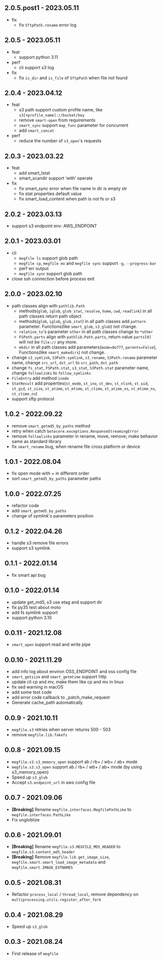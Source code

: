 ## 2.0.5.post1 - 2023.05.11
- fix
    - fix `SftpPath.rename` error log

## 2.0.5 - 2023.05.11
- feat
    - support python 3.11
- perf
    - cli support s3 log
- fix
    - fix `is_dir` and `is_file` of `SftpPath` when file not found

## 2.0.4 - 2023.04.12
- feat
    - s3 path support custom profile name, like `s3[+profile_name]://bucket/key`
    - remove `smart-open` from requirements
    - `smart_sync` support `map_func` parameter for concurrent
    - add `smart_concat`
- perf
    - reduce the number of `s3_open`'s requests

## 2.0.3 - 2023.03.22
- feat
    - add smart_lstat
    - smart_scandir support ‘with’ operate
- fix
    - fix smart_sync error when file name in dir is empty str
    - fix stat properties default value
    - fix smart_load_content when path is not fs or s3

## 2.0.2 - 2023.03.13
- support s3 endpoint env: AWS_ENDPOINT

## 2.0.1 - 2023.03.01
- cli 
    - `megfile ls` support glob path
    - `megfile cp`, `megfile mv` and `megfile sync` support `-g`, `--progress-bar`
    - perf err output
    - `megfile sync` support glob path
- close ssh connection before process exit

## 2.0.0 - 2023.02.10
- path classes align with `pathlib.Path`
    - methods(`glob`, `iglob`, `glob_stat`, `resolve`, `home`, `cwd`, `readlink`) in all path classes return path object
    - methods(`glob`, `iglob`, `glob_stat`) in all path classes add `pattern` parameter. Functions(like `smart_glob`, `s3_glob`) not change.
    - `relative_to`'s parameter `other` in all path classes change to `*other`
    - `FSPath.parts` align with `pathlib.Path.parts`, return value `parts[0]` will not be `file://` any more.
    - `mkdir` in all path classes add parameters(`mode=0o777`, `parents=False`), Functions(like `smart_makedirs`) not change.
- change `s3_symlink`, `S3Path.symlink`, `s3_rename`, `S3Path.rename` parameter name, change `src_url`, `dst_url` to `src_path`, `dst_path`
- change `fs_stat`, `FSPath.stat`, `s3_stat`, `S3Path.stat` parameter name, change `followlinks` to `follow_symlinks`
- `FileEntry` add method `inode`
- `StatResult` add properties(`st_mode`, `st_ino`, `st_dev`, `st_nlink`, `st_uid`, `st_gid`, `st_size`, `st_atime`, `st_mtime`, `st_ctime`, `st_atime_ns`, `st_mtime_ns`, `st_ctime_ns`)
- support sftp protocol

## 1.0.2 - 2022.09.22
- remove `smart_getmd5_by_paths` method
- retry when catch `botocore.exceptions.ResponseStreamingError`
- remove `followlinks` parameter in rename, move, remove; make behavior same as standard library
- fix `smart_rename` bug, when rename file cross platform or device

## 1.0.1 - 2022.08.04
- fix open mode with + in different order
- sort `smart_getmd5_by_paths` parameter paths

## 1.0.0 - 2022.07.25
- refactor code
- add `smart_getmd5_by_paths`
- change of symlink's parameters position

## 0.1.2 - 2022.04.26
- handle s3 remove file errors
- support s3 symlink

## 0.1.1 - 2022.01.14
- fix smart api bug

## 0.1.0 - 2022.01.14

- update get_md5, s3 use etag and support dir
- fix py35 test about moto
- add fs symlink support
- support python 3.10

## 0.0.11 - 2021.12.08

- `smart_open` support read and write pipe

## 0.0.10 - 2021.11.29

- add info log about environ OSS_ENDPOINT and oss config file
- `smart_getsize` and `smart_getmtime` support http
- update cli cp and mv, make them like cp and mv in linux
- fix sed warning in macOS
- add some test code
- add error code callback to _patch_make_request
- Generate cache_path automatically

## 0.0.9 - 2021.10.11

- `megfile.s3` retries when server returns 500 - 503
- remove `megfile.lib.fakefs`

## 0.0.8 - 2021.09.15

- `megfile.s3.s3_memory_open` support ab / rb+ / wb+ / ab+ mode
- `megfile.s3.s3_open` support ab / rb+ / wb+ / ab+ mode (by using s3_memory_open)
- Speed up `s3_glob`
- Accept `s3.endpoint_url` in aws config file

## 0.0.7 - 2021.09.06

- __[Breaking]__ Rename `megfile.interfaces.MegfilePathLike` to `megfile.interfaces.PathLike`
- Fix ungloblize

## 0.0.6 - 2021.09.01

- __[Breaking]__ Rename `megfile.s3.MEGFILE_MD5_HEADER` to `megfile.s3.content_md5_header`
- __[Breaking]__ Remove `megfile.lib.get_image_size`, `megfile.smart.smart_load_image_metadata` and `megfile.smart.IMAGE_EXTNAMES`

## 0.0.5 - 2021.08.31

- Refactor `process_local` / `thread_local`, remove dependency on  `multiprocessing.utils.register_after_fork`

## 0.0.4 - 2021.08.29

- Speed up `s3_glob`

## 0.0.3 - 2021.08.24

- First release of `megfile`
